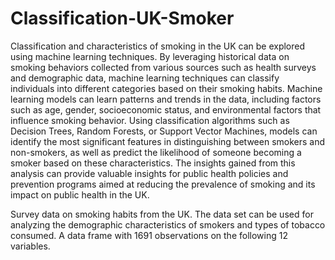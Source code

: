 # Classification-UK-Smoker

Classification and characteristics of smoking in the UK can be explored using machine learning techniques. By leveraging historical data on smoking behaviors collected from various sources such as health surveys and demographic data, machine learning techniques can classify individuals into different categories based on their smoking habits. Machine learning models can learn patterns and trends in the data, including factors such as age, gender, socioeconomic status, and environmental factors that influence smoking behavior. Using classification algorithms such as Decision Trees, Random Forests, or Support Vector Machines, models can identify the most significant features in distinguishing between smokers and non-smokers, as well as predict the likelihood of someone becoming a smoker based on these characteristics. The insights gained from this analysis can provide valuable insights for public health policies and prevention programs aimed at reducing the prevalence of smoking and its impact on public health in the UK.

Survey data on smoking habits from the UK. The data set can be used for analyzing the demographic characteristics of smokers and types of tobacco consumed. A data frame with 1691 observations on the following 12 variables.
